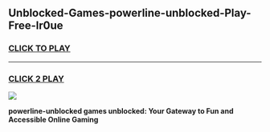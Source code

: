 
## Unblocked-Games-powerline-unblocked-Play-Free-lr0ue
<h3>
<a href="https://premium76.site?title=powerline-unblocked&ref=23A">CLICK TO PLAY</a></h3>
<hr>

<h3>
<a href="https://premium76.site?title=powerline-unblocked&ref=23A">CLICK 2 PLAY</a>
  
</h3>

<a href="https://premium76.site?title=powerline-unblocked&ref=23A"><img src="https://clearcache.store/games.png"></a>


**powerline-unblocked games unblocked: Your Gateway to Fun and Accessible Online Gaming**
